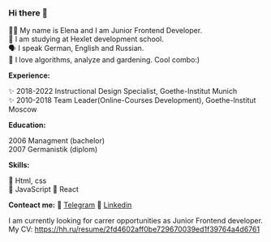 ### Hi there 👋 

👩‍🦰 My name is Elena and I am Junior Frontend Developer.  
🔭 I am studying at Hexlet development school.  
🗣 I speak German, English and Russian.  
🌱 I love algorithms, analyze and gardening. Cool combo:)  

**Experience:**

✨ 2018-2022 Instructional Design Specialist, Goethe-Institut Munich  
✨ 2010-2018 Team Leader(Online-Courses Development), Goethe-Institut Moscow

**Education:**

2006 Managment (bachelor)  
2007 Germanistik (diplom)  

**Skills:**

🎯 Html, css  
🎯 JavaScript 
🎯 React  

**Conteact me:**
🔭 [Telegram](https://t.me/el_shcherbinina)
🔭 [Linkedin](https://www.linkedin.com/in/el-shcherbinina/)  


I am currently looking for carrer opportunities as Junior Frontend developer.  
My CV: https://hh.ru/resume/2fd4602aff0be729670039ed1f39764a4d6761

